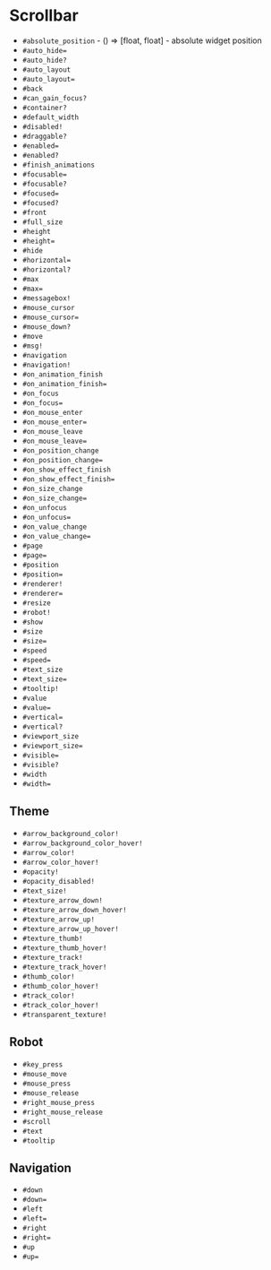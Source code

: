 Scrollbar
===
- `#absolute_position` - () => [float, float] - absolute widget position
- `#auto_hide=`
- `#auto_hide?`
- `#auto_layout`
- `#auto_layout=`
- `#back`
- `#can_gain_focus?`
- `#container?`
- `#default_width`
- `#disabled!`
- `#draggable?`
- `#enabled=`
- `#enabled?`
- `#finish_animations`
- `#focusable=`
- `#focusable?`
- `#focused=`
- `#focused?`
- `#front`
- `#full_size`
- `#height`
- `#height=`
- `#hide`
- `#horizontal=`
- `#horizontal?`
- `#max`
- `#max=`
- `#messagebox!`
- `#mouse_cursor`
- `#mouse_cursor=`
- `#mouse_down?`
- `#move`
- `#msg!`
- `#navigation`
- `#navigation!`
- `#on_animation_finish`
- `#on_animation_finish=`
- `#on_focus`
- `#on_focus=`
- `#on_mouse_enter`
- `#on_mouse_enter=`
- `#on_mouse_leave`
- `#on_mouse_leave=`
- `#on_position_change`
- `#on_position_change=`
- `#on_show_effect_finish`
- `#on_show_effect_finish=`
- `#on_size_change`
- `#on_size_change=`
- `#on_unfocus`
- `#on_unfocus=`
- `#on_value_change`
- `#on_value_change=`
- `#page`
- `#page=`
- `#position`
- `#position=`
- `#renderer!`
- `#renderer=`
- `#resize`
- `#robot!`
- `#show`
- `#size`
- `#size=`
- `#speed`
- `#speed=`
- `#text_size`
- `#text_size=`
- `#tooltip!`
- `#value`
- `#value=`
- `#vertical=`
- `#vertical?`
- `#viewport_size`
- `#viewport_size=`
- `#visible=`
- `#visible?`
- `#width`
- `#width=`
## Theme
- `#arrow_background_color!`
- `#arrow_background_color_hover!`
- `#arrow_color!`
- `#arrow_color_hover!`
- `#opacity!`
- `#opacity_disabled!`
- `#text_size!`
- `#texture_arrow_down!`
- `#texture_arrow_down_hover!`
- `#texture_arrow_up!`
- `#texture_arrow_up_hover!`
- `#texture_thumb!`
- `#texture_thumb_hover!`
- `#texture_track!`
- `#texture_track_hover!`
- `#thumb_color!`
- `#thumb_color_hover!`
- `#track_color!`
- `#track_color_hover!`
- `#transparent_texture!`
## Robot
- `#key_press`
- `#mouse_move`
- `#mouse_press`
- `#mouse_release`
- `#right_mouse_press`
- `#right_mouse_release`
- `#scroll`
- `#text`
- `#tooltip`
## Navigation
- `#down`
- `#down=`
- `#left`
- `#left=`
- `#right`
- `#right=`
- `#up`
- `#up=`
